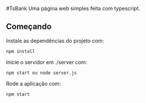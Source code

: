 #TsBank
Uma página web simples feita com typescript.

## Começando

Instale as dependências do projeto com:

```
npm install
```

Inicie o servidor em ./server com:

```
npm start ou node server.js
```

Rode a aplicação com:

```
npm start
```


